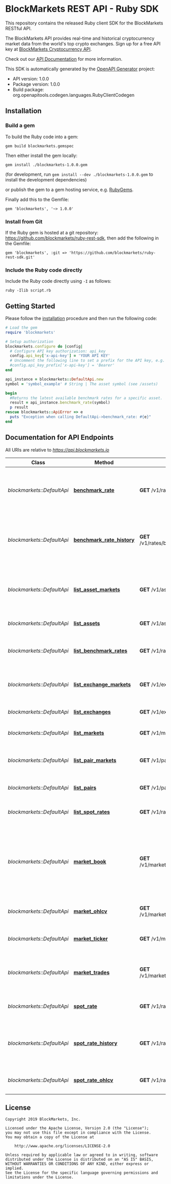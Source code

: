 # BlockMarkets REST API - Ruby SDK
This repository contains the released Ruby client SDK for the BlockMarkets RESTful API.

The BlockMarkets API provides real-time and historical cryptocurrency market data from the world's top crypto exchanges. Sign up for a free API key at [BlockMarkets Cryptocurrency API](https://www.blockmarkets.io/cryptocurrency-api).

Check out our [API Documentation](https://docs.blockmarkets.io) for more information.


This SDK is automatically generated by the [OpenAPI Generator](https://openapi-generator.tech) project:

- API version: 1.0.0
- Package version: 1.0.0
- Build package: org.openapitools.codegen.languages.RubyClientCodegen

## Installation

### Build a gem

To build the Ruby code into a gem:

```shell
gem build blockmarkets.gemspec
```

Then either install the gem locally:

```shell
gem install ./blockmarkets-1.0.0.gem
```
(for development, run `gem install --dev ./blockmarkets-1.0.0.gem` to install the development dependencies)

or publish the gem to a gem hosting service, e.g. [RubyGems](https://rubygems.org/).

Finally add this to the Gemfile:

    gem 'blockmarkets', '~> 1.0.0'

### Install from Git

If the Ruby gem is hosted at a git repository: https://github.com/blockmarkets/ruby-rest-sdk, then add the following in the Gemfile:

    gem 'blockmarkets', :git => 'https://github.com/blockmarkets/ruby-rest-sdk.git'

### Include the Ruby code directly

Include the Ruby code directly using `-I` as follows:

```shell
ruby -Ilib script.rb
```

## Getting Started

Please follow the [installation](#installation) procedure and then run the following code:
```ruby
# Load the gem
require 'blockmarkets'

# Setup authorization
blockmarkets.configure do |config|
  # Configure API key authorization: api_key
  config.api_key['x-api-key'] = 'YOUR API KEY'
  # Uncomment the following line to set a prefix for the API key, e.g. 'Bearer' (defaults to nil)
  #config.api_key_prefix['x-api-key'] = 'Bearer'
end

api_instance = blockmarkets::DefaultApi.new
symbol = 'symbol_example' # String | The asset symbol (see /assets)

begin
  #Returns the latest available benchmark rates for a specific asset.
  result = api_instance.benchmark_rate(symbol)
  p result
rescue blockmarkets::ApiError => e
  puts "Exception when calling DefaultApi->benchmark_rate: #{e}"
end

```

## Documentation for API Endpoints

All URIs are relative to *https://api.blockmarkets.io*

Class | Method | HTTP request | Description
------------ | ------------- | ------------- | -------------
*blockmarkets::DefaultApi* | [**benchmark_rate**](docs/DefaultApi.md#benchmark_rate) | **GET** /v1/rates/benchmark/{symbol} | Returns the latest available benchmark rates for a specific asset.
*blockmarkets::DefaultApi* | [**benchmark_rate_history**](docs/DefaultApi.md#benchmark_rate_history) | **GET** /v1/rates/benchmark/{symbol}/history | Returns historical benchmark rates for an asset. Requires premium subscription.
*blockmarkets::DefaultApi* | [**list_asset_markets**](docs/DefaultApi.md#list_asset_markets) | **GET** /v1/assets/{symbol} | Returns a list of all markets (base and quote) for a specific asset.
*blockmarkets::DefaultApi* | [**list_assets**](docs/DefaultApi.md#list_assets) | **GET** /v1/assets | Returns a list of supported assets.
*blockmarkets::DefaultApi* | [**list_benchmark_rates**](docs/DefaultApi.md#list_benchmark_rates) | **GET** /v1/rates/benchmark | Returns a list of supported USD benchmark rates.
*blockmarkets::DefaultApi* | [**list_exchange_markets**](docs/DefaultApi.md#list_exchange_markets) | **GET** /v1/exchanges/{exchange} | Returns a list of markets for a specific exchange.
*blockmarkets::DefaultApi* | [**list_exchanges**](docs/DefaultApi.md#list_exchanges) | **GET** /v1/exchanges | Returns a list of supported exchanges.
*blockmarkets::DefaultApi* | [**list_markets**](docs/DefaultApi.md#list_markets) | **GET** /v1/markets | Returns a list of supported markets.
*blockmarkets::DefaultApi* | [**list_pair_markets**](docs/DefaultApi.md#list_pair_markets) | **GET** /v1/pairs/{pair} | Returns a list of markets for a specific asset pair.
*blockmarkets::DefaultApi* | [**list_pairs**](docs/DefaultApi.md#list_pairs) | **GET** /v1/pairs | Returns a list of supported asset pairs.
*blockmarkets::DefaultApi* | [**list_spot_rates**](docs/DefaultApi.md#list_spot_rates) | **GET** /v1/rates/spot | Returns a list of supported USD spot rates.
*blockmarkets::DefaultApi* | [**market_book**](docs/DefaultApi.md#market_book) | **GET** /v1/markets/{exchange}/{pair}/book | Returns the top 50 bids and asks from the current order book for a market pair. Requires premium subscription.
*blockmarkets::DefaultApi* | [**market_ohlcv**](docs/DefaultApi.md#market_ohlcv) | **GET** /v1/markets/{exchange}/{pair}/ohlcv | Returns OHLCV history for a market pair.
*blockmarkets::DefaultApi* | [**market_ticker**](docs/DefaultApi.md#market_ticker) | **GET** /v1/markets/{exchange}/{pair} | Returns the latest ticker for a market pair.
*blockmarkets::DefaultApi* | [**market_trades**](docs/DefaultApi.md#market_trades) | **GET** /v1/markets/{exchange}/{pair}/trades | Returns trades for a market pair. Requires premium subscription.
*blockmarkets::DefaultApi* | [**spot_rate**](docs/DefaultApi.md#spot_rate) | **GET** /v1/rates/spot/{symbol} | Returns the last USD spot rate for an asset.
*blockmarkets::DefaultApi* | [**spot_rate_history**](docs/DefaultApi.md#spot_rate_history) | **GET** /v1/rates/spot/{symbol}/history | Returns historical spot rates for an asset. Requires premium subscription.
*blockmarkets::DefaultApi* | [**spot_rate_ohlcv**](docs/DefaultApi.md#spot_rate_ohlcv) | **GET** /v1/rates/spot/{symbol}/ohlcv | Returns the OHLCV history for a spot rate.


## License

```
Copyright 2019 BlockMarkets, Inc.

Licensed under the Apache License, Version 2.0 (the "License");
you may not use this file except in compliance with the License.
You may obtain a copy of the License at

    http://www.apache.org/licenses/LICENSE-2.0

Unless required by applicable law or agreed to in writing, software
distributed under the License is distributed on an "AS IS" BASIS,
WITHOUT WARRANTIES OR CONDITIONS OF ANY KIND, either express or implied.
See the License for the specific language governing permissions and
limitations under the License.
```

